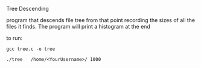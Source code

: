 Tree Descending 

program that descends file tree from that point recording the sizes of all the files it finds. 
The program will print a histogram at the end

to run:

`gcc tree.c -o tree`

 `./tree   /home/<YourUsername>/ 1000`
